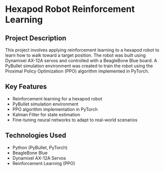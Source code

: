 # Hexapod Robot Reinforcement Learning

## Project Description
This project involves applying reinforcement learning to a hexapod robot to learn how to walk toward a target position. The robot was built using Dynamixel AX-12A servos and controlled with a BeagleBone Blue board. A PyBullet simulation environment was created to train the robot using the Proximal Policy Optimization (PPO) algorithm implemented in PyTorch.

## Key Features
- Reinforcement learning for a hexapod robot
- PyBullet simulation environment
- PPO algorithm implementation in PyTorch
- Kalman Filter for state estimation
- Fine-tuning neural networks to adapt to real-world scenarios

## Technologies Used
- Python (PyBullet, PyTorch)
- BeagleBone Blue
- Dynamixel AX-12A Servos
- Reinforcement Learning (PPO)
